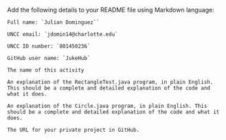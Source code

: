 Add the following details to your README file using Markdown language:

    Full name: `Julian Dominguez``

    UNCC email: `jdomin14@charlotte.edu`

    UNCC ID number: `801450236`

    GitHub user name: `JukeHub`

    The name of this activity

    An explanation of the RectangleTest.java program, in plain English. This should be a complete and detailed explanation of the code and what it does.

    An explanation of the Circle.java program, in plain English. This should be a complete and detailed explanation of the code and what it does.

    The URL for your private project in GitHub.
